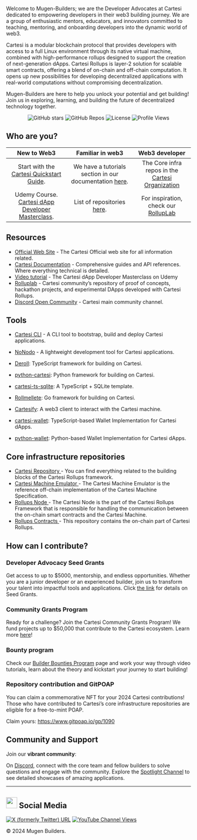 Welcome to Mugen-Builders; we are the Developer Advocates at Cartesi dedicated to empowering developers in their web3 building journey. We are a group of enthusiastic mentors, educators, and innovators committed to teaching, mentoring, and onboarding developers into the dynamic world of web3.

Cartesi is a modular blockchain protocol that provides developers with access to a full Linux environment through its native virtual machine, combined with high-performance rollups designed to support the creation of next-generation dApps. Cartesi Rollups is layer-2 solution for scalable smart contracts, offering a blend of on-chain and off-chain computation. It opens up new possibilities for developing decentralized applications with real-world computations without compromising decentralization.

Mugen-Builders are here to help you unlock your potential and get building! Join us in exploring, learning, and building the future of decentralized technology together.


<div align="center">

![GitHub stars](https://img.shields.io/github/stars/Mugen-Builders?style=social)
![GitHub Repos](https://img.shields.io/badge/dynamic/json?url=https://api.github.com/orgs/Mugen-Builders/repos&query=$.length&label=Repositories)
![License](https://img.shields.io/badge/license-MIT-blue)
![Profile Views](https://komarev.com/ghpvc/?username=Mugen-Builders)

</div>

## Who are you?

| New to Web3  | Familiar in web3 | Web3 developer |
| :---:         |     :---:      |          :---: |
| Start with the [Cartesi Quickstart Guide](https://docs.cartesi.io/cartesi-rollups/1.3/quickstart/).   | We have a tutorials section in our documentation [here](https://docs.cartesi.io/cartesi-rollups/1.3/tutorials/calculator/).     | The Core infra repos in the [Cartesi Organization](https://github.com/cartesi)    |
| Udemy Course. [Cartesi dApp Developer Masterclass](https://www.udemy.com/course/cartesi-masterclass/).    | List of repositories [here](https://github.com/orgs/Mugen-Builders/repositories).       | For inspiration, check our [RollupLab](rolluplab.io)      |

## Resources 

- [Official Web Site](https://cartesi.io/) - The Cartesi Official web site for all information related.
- [Cartesi Documentation](https://docs.cartesi.io) - Comprehensive guides and API references. Where everything technical is detailed.
- [Video tutorial](https://www.udemy.com/course/cartesi-masterclass/) - The Cartesi dApp Developer Masterclass on Udemy
- [Rolluplab](https://rolluplab.io/) - Cartesi community’s repository of proof of concepts, hackathon projects, and experimental DApps developed with Cartesi Rollups.
- [Discord Open Community](https://discord.gg/eZ6HehDzYK) - Cartesi main community channel. 


## Tools

- [Cartesi CLI](https://docs.cartesi.io/cartesi-rollups/1.3/quickstart/)  - A CLI tool to bootstrap, build and deploy Cartesi applications.

- [NoNodo](https://github.com/Calindra/nonodo) - A lightweight development tool for Cartesi applications.

- [Deroll](https://github.com/tuler/deroll): TypeScript framework for building on Cartesi.

- [python-cartesi](https://github.com/prototyp3-dev/python-cartesi): Python framework for building on Cartesi.

- [cartesi-ts-sqlite](https://github.com/doiim/cartesi-ts-sqlite): A TypeScript + SQLite template.

- [Rollmellete](https://github.com/gligneul/rollmelette): Go framework for building on Cartesi.

- [Cartesify](https://github.com/Calindra/cartesify): A web3 client to interact with the Cartesi machine.

- [cartesi-wallet](https://github.com/jjhbk/cartesi-wallet): TypeScript-based Wallet Implementation for Cartesi dApps.

- [python-wallet](https://github.com/jplgarcia/python-wallet/tree/main): Python-based Wallet Implementation for Cartesi dApps.


## Core infrastructure repositories
- <a href= https://github.com/cartesi target="_blank"> Cartesi Repository </a>- You can find everything related to the building blocks of the Cartesi Rollups framework.
- <a href= https://github.com/cartesi/machine-emulator target="_blank"> Cartesi Machine Emulator </a> - The Cartesi Machine Emulator is the reference off-chain implementation of the Cartesi Machine Specification.
- <a href= https://github.com/cartesi/rollups-node target="_blank"> Rollups Node </a>- The Cartesi Node is the part of the Cartesi Rollups Framework that is responsible for handling the communication between the on-chain smart contracts and the Cartesi Machine.
- <a href= https://github.com/cartesi/rollups-contracts target="_blank"> Rollups Contracts </a> - This repository contains the on-chain part of Cartesi Rollups.



## How can I contribute?

### Developer Advocacy Seed Grants

Get access to up to $5000, mentorship, and endless opportunities. Whether you are a junior developer or an experienced builder, join us to transform your talent into impactful tools and applications. Click [the link](https://mugenbuilders.notion.site/Seed-Grants-51880c30fb7d4f9180cce04cc19601cf) for details on Seed Grants.


### Community Grants Program

Ready for a challenge? Join the Cartesi Community Grants Program! We fund projects up to $50,000 that contribute to the Cartesi ecosystem. Learn more [here](https://app.charmverse.io/cartesi-grants-program/cartesi-grants-program-30627419508637854)! 

### Bounty program

Check our [Builder Bounties Program](https://mugenbuilders.notion.site/Builder-Bounties-20cb309e59e943e2abf6c5ce1397ea36) page and work your way through video tutorials, learn about the theory and kickstart your journey to start building! 

### Repository contribution and GitPOAP

You can claim a commemorative NFT for your 2024 Cartesi contributions! Those who have contributed to Cartesi’s core infrastructure repositories are eligible for a free-to-mint POAP. 

Claim yours: https://www.gitpoap.io/gp/1090

## Community and Support
Join our **vibrant community**:

On [Discord](https://discord.gg/eZ6HehDzYK), connect with the core team and fellow builders to solve questions and engage with the community. Explore the [Spotlight Channel](https://discord.gg/Kd2e8DCBdf) to see detailed showcases of amazing applications.


---
## <img src="https://github.com/Mugen-Builders/.github/assets/153661799/2f689c1c-5604-4ed5-9cc8-442896c3441e" width="30" height="30"> Social Media

[![X (formerly Twitter) URL](https://img.shields.io/twitter/url?url=https%3A%2F%2Ftwitter.com%2Fcartesiproject&style=social&label=Cartesi)](https://twitter.com/cartesiproject)
[![YouTube Channel Views](https://img.shields.io/youtube/channel/views/UCJ2As__5GSeP6yPBGPbzSOw?style=social&label=Cartesiproject)](https://www.youtube.com/@Cartesiproject)

&copy; 2024 Mugen Builders. 
